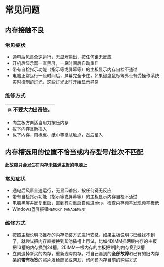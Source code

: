 # 常见问题
## 内存接触不良
### 常见症状
- 通电后风扇全速运行，无显示输出，按任何键无反应
- 开机后显示器一直黑屏，一段时间后自动重启
- 带有自检指示功能（指示等或屏幕等）的主板显示内存自检不通过
- 电脑正常运行一段时间后，屏幕完全卡住，如果键盘鼠标等外设有受操作系统实时控制的灯光，这些灯光此时开始显示异常

### 维修方式
| :boom:  不要大力出奇迹。            |
|:----------------------------|

- 向主板方向适当用力按压内存
- 拔下内存重新插入
- 拔下内存，用橡皮、纸巾等擦拭触点，然后插入

## 内存槽选用的位置不恰当或内存型号/批次不匹配

**此故障只会发生在内存未插满主板的电脑上**

### 常见症状
- 通电后风扇全速运行，无显示输出，按任何键无反应
- 带有自检指示功能（指示等或屏幕等）的主板显示内存自检不通过
- 电脑黑屏并反复重启，直到有次重启自动进bios，检查内存频率发现频率极低
- Windows蓝屏报错`MEMORY MANAGEMENT`

### 维修方式
- 按照主板说明书推荐的内存安装方式进行安装。如果主板说明书已经找不到了，就尝试把内存直接换到其他插槽上再试，比如4DIMM插两根内存的主板把13槽的内存换到24槽，2DIMM一根内存的主板把1槽的内存换到2槽
- 立刻退掉新买的内存，重新选购内存。将自己遇到的**全部故障**和已有的旧内存条的**带有标签**的照片发给商家或网友，询问该内存目前的购买方式
